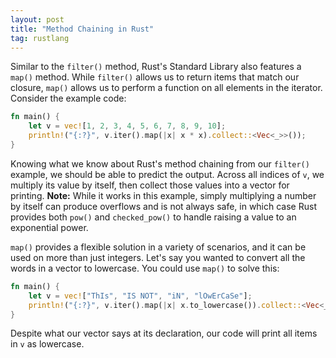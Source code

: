 ```yaml
---
layout: post
title: "Method Chaining in Rust"
tag: rustlang
---
```


Similar to the ```filter()``` method, Rust's Standard Library also features a ```map()``` method. While ```filter()``` allows us to return items that match our closure, ```map()``` allows us to perform a function on all elements in the iterator. Consider the example code: 

```rust
fn main() {
    let v = vec![1, 2, 3, 4, 5, 6, 7, 8, 9, 10];
    println!("{:?}", v.iter().map(|x| x * x).collect::<Vec<_>>());
}
```

Knowing what we know about Rust's method chaining from our ```filter()``` example, we should be able to predict the output. Across all indices of ```v```, we multiply its value by itself, then collect those values into a vector for printing. **Note:** While it works in this example, simply multiplying a number by itself can produce overflows and is not always safe, in which case Rust provides both ```pow()``` and ```checked_pow()``` to handle raising a value to an exponential power.

```map()``` provides a flexible solution in a variety of scenarios, and it can be used on more than just integers. Let's say you wanted to convert all the words in a vector to lowercase. You could use ```map()``` to solve this: 

```rust
fn main() {
    let v = vec!["ThIs", "IS NOT", "iN", "lOwErCaSe"];
    println!("{:?}", v.iter().map(|x| x.to_lowercase()).collect::<Vec<_>>());
}
```

Despite what our vector says at its declaration, our code will print all items in ```v``` as lowercase.